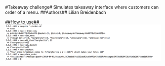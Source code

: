 #Takeaway challenge#
Simulates takeaway interface where customers can order of a menu.
##Authors##
Lilian Breidenbach

##How to use##
![alt text](works.png "Here is an example in irb")
